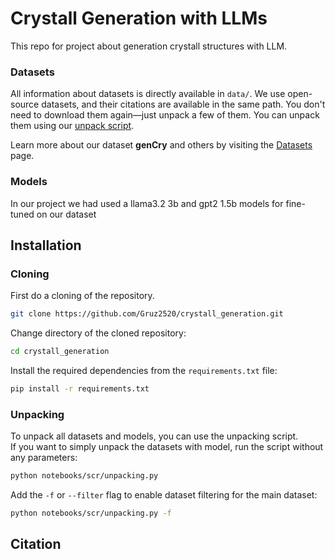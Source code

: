 # Crystall Generation with LLMs
This repo for project about generation crystall structures with LLM.

### Datasets
All information about datasets is directly available in `data/`. We use open-source datasets, and their citations are available in the same path. You don't need to download them again—just unpack a few of them. You can unpack them using our [unpack script](#unpacking).

Learn more about our dataset **genCry** and others by visiting the [Datasets](data/) page.

### Models

In our project we had used a llama3.2 3b and gpt2 1.5b models for fine-tuned on our dataset

## Installation

### Cloning
First do a cloning of the repository.
```bash
git clone https://github.com/Gruz2520/crystall_generation.git
```
Change directory of the cloned repository:
```bash
cd crystall_generation
```
Install the required dependencies from the `requirements.txt` file:
```bash
pip install -r requirements.txt
```

### Unpacking
To unpack all datasets and models, you can use the unpacking script.  
If you want to simply unpack the datasets with model, run the script without any parameters:
```bash
python notebooks/scr/unpacking.py
```
Add the `-f` or `--filter` flag to enable dataset filtering for the main dataset:
```bash
python notebooks/scr/unpacking.py -f
```

## Citation